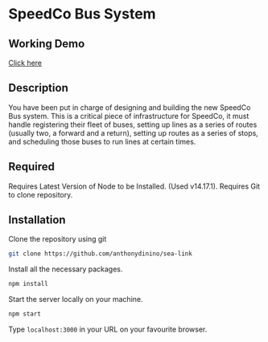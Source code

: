 # SpeedCo Bus System

## Working Demo

[Click here](https://nifty-saha-c372ec.netlify.app/)

## Description

You have been put in charge of designing and building the new SpeedCo Bus system. This is a critical piece of infrastructure for SpeedCo, it must handle registering their fleet of buses, setting up lines as a series of routes (usually two, a forward and a return), setting up routes as a series of stops, and scheduling those buses to run lines at certain times.

## Required

Requires Latest Version of Node to be Installed. (Used v14.17.1).
Requires Git to clone repository.

## Installation
Clone the repository using git

```bash
git clone https://github.com/anthonydinino/sea-link
```


Install all the necessary packages.
```bash
npm install
```

Start the server locally on your machine.
```bash
npm start
```

Type `localhost:3000` in your URL on your favourite browser.













